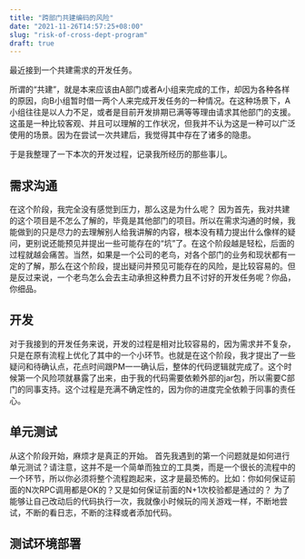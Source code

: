```yaml
---
title: "跨部门共建编码的风险"
date: "2021-11-26T14:57:25+08:00"
slug: "risk-of-cross-dept-program"
draft: true
---
```


最近接到一个共建需求的开发任务。

所谓的“共建”，就是本来应该由A部门或者A小组来完成的工作，却因为各种各样的原因，向B小组暂时借一两个人来完成开发任务的一种情况。在这种场景下，A小组往往是以人力不足，或者是目前开发排期已满等等理由请求其他部门的支援。这虽是一种比较客观、并且可以理解的工作状况，但我并不认为这是一种可以广泛使用的场景。因为在尝试一次共建后，我觉得其中存在了诸多的隐患。

于是我整理了一下本次的开发过程，记录我所经历的那些事儿。

## 需求沟通
在这个阶段，我完全没有感觉到压力，那么这是为什么呢？
因为首先，我对共建的这个项目是不怎么了解的，毕竟是其他部门的项目。所以在需求沟通的时候，我能做到的只是尽力的去理解别人给我讲解的内容，根本没有精力提出什么像样的疑问，更别说还能预见并提出一些可能存在的“坑”了。在这个阶段越是轻松，后面的过程就越会痛苦。当然，如果是一个公司的老鸟，对各个部门的业务和现状都有一定的了解，那么在这个阶段，提出疑问并预见可能存在的风险，是比较容易的。但是反过来说，一个老鸟怎么会去主动承担这种费力且不讨好的开发任务呢？你品，你细品。

## 开发
对于我接到的开发任务来说，开发的过程是相对比较容易的，因为需求并不复杂，只是在原有流程上优化了其中的一个小环节。也就是在这个阶段，我才提出了一些疑问和待确认点，花点时间跟PM一一确认后，整体的代码逻辑就完成了。这个时候第一个风险项就暴露了出来，由于我的代码需要依赖外部的jar包，所以需要C部门的同事支持。这个过程是充满不确定性的，因为你的进度完全依赖于同事的责任心。

## 单元测试
从这个阶段开始，麻烦才是真正的开始。
首先我遇到的第一个问题就是如何进行单元测试？请注意，这并不是一个简单而独立的工具类，而是一个很长的流程中的一个环节，所以你必须将整个流程跑起来，这才是最恐怖的。比如：你如何保证前面的N次RPC调用都是OK的？又是如何保证前面的N+1次校验都是通过的？
为了能够让自己改动后的代码执行一次，我就像小时候玩的闯关游戏一样，不断地尝试，不断的看日志，不断的注释或者添加代码。

## 测试环境部署


